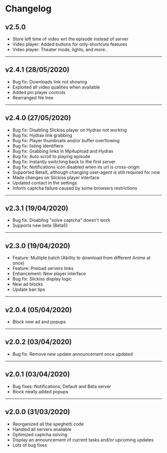 # Changelog

## v2.5.0
- Store left time of video wrt the episode instead of server
- Video player: Added buttons for only-shortcuts features
- Video player: Theater mode, lights, and more..

---

## v2.4.1 (28/05/2020)
- Bug fix: Downloads link not showing
- Exploited all video qualities when available
- Added pin player controls
- Rearranged file tree

---

## v2.4.0 (27/05/2020)
- Bug fix: Disabling Slickiss player on Hydrax not working
- Bug fix: Hydrax link grabbing
- Bug fix: Player thumbnails and/or buffer overflowing
- Bug fix: listing identifiers
- Bug fix: Grabbing links in Mp4upload and Hydrax
- Bug fix: Auto scroll to playing episode
- Bug fix: Instantly switching back to the first server
- Bug fix: Notifications icon disabled when its url is cross-origin
- Supported BetaX, although changing user-agent is still required for now
- Made changes on Slickiss player interface
- Updated contact in the settings
- Inform captcha failure caused by some browsers restrictions

---

## v2.3.1 (19/04/2020)

- Bug fix: Disabling "solve captcha" doesn't work
- Supports new beta (Beta5)

---

## v2.3.0 (19/04/2020)

- Feature: Multiple batch (Ability to download from different Anime at once)
- Feature: Preload servers links 
- Enhancement: New player interface
- Bug fix: Slickiss display logic
- New ad blocks
- Update ban tips

---

## v2.0.4 (05/04/2020)

- Block new ad and popups

---

## v2.0.2 (03/04/2020)

- Bug fix: Remove new update announcement once updated

---

## v2.0.1 (03/04/2020)

- Bug fixes: Notifications, Default and Beta server
- Block newly added popups

---

## v2.0.0 (31/03/2020)

- Reorganized all the speghetti code 
- Handled all servers available
- Optimized captcha solving
- Display an announcement of current tasks and/or upcoming updates
- Lots of bug fixes

